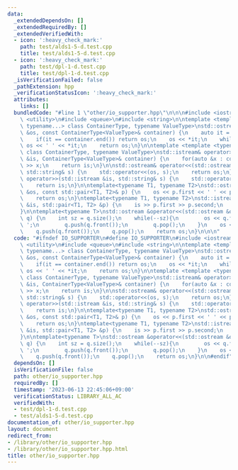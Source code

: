 ```yaml
---
data:
  _extendedDependsOn: []
  _extendedRequiredBy: []
  _extendedVerifiedWith:
  - icon: ':heavy_check_mark:'
    path: test/alds1-5-d.test.cpp
    title: test/alds1-5-d.test.cpp
  - icon: ':heavy_check_mark:'
    path: test/dpl-1-d.test.cpp
    title: test/dpl-1-d.test.cpp
  _isVerificationFailed: false
  _pathExtension: hpp
  _verificationStatusIcon: ':heavy_check_mark:'
  attributes:
    links: []
  bundledCode: "#line 1 \"other/io_supporter.hpp\"\n\n\n#include <iostream>\n#include\
    \ <utility>\n#include <queue>\n#include <string>\n\ntemplate <template <typename,\
    \ typename...> class ContainerType, typename ValueType>\nstd::ostream& operator<<(std::ostream\
    \ &os, const ContainerType<ValueType>& container) {\n    auto it = container.cbegin();\n\
    \    if(it == container.end()) return os;\n    os << *it;\n    while(++it != container.cend())\
    \ os << ' ' << *it;\n    return os;\n}\n\ntemplate <template <typename, typename...>\
    \ class ContainerType, typename ValueType>\nstd::istream& operator>>(std::istream\
    \ &is, ContainerType<ValueType>& container) {\n    for(auto &x : container) is\
    \ >> x;\n    return is;\n}\n\nstd::ostream& operator<<(std::ostream &os, const\
    \ std::string& s) {\n    std::operator<<(os, s);\n    return os;\n}\n\nstd::istream&\
    \ operator>>(std::istream &is, std::string& s) {\n    std::operator>>(is, s);\n\
    \    return is;\n}\n\ntemplate<typename T1, typename T2>\nstd::ostream &operator<<(std::ostream\
    \ &os, const std::pair<T1, T2>& p) {\n    os << p.first << ' ' << p.second;\n\
    \    return os;\n}\ntemplate<typename T1, typename T2>\nstd::istream &operator>>(std::istream\
    \ &is, std::pair<T1, T2> &p) {\n    is >> p.first >> p.second;\n    return is;\n\
    }\n\ntemplate<typename T>\nstd::ostream &operator<<(std::ostream &os, std::queue<T>&\
    \ q) {\n    int sz = q.size();\n    while(--sz){\n        os << q.front() << '\
    \ ';\n        q.push(q.front());\n        q.pop();\n    }\n    os << q.front();\n\
    \    q.push(q.front());\n    q.pop();\n    return os;\n}\n\n\n"
  code: "#ifndef IO_SUPPORTER\n#define IO_SUPPORTER\n#include <iostream>\n#include\
    \ <utility>\n#include <queue>\n#include <string>\n\ntemplate <template <typename,\
    \ typename...> class ContainerType, typename ValueType>\nstd::ostream& operator<<(std::ostream\
    \ &os, const ContainerType<ValueType>& container) {\n    auto it = container.cbegin();\n\
    \    if(it == container.end()) return os;\n    os << *it;\n    while(++it != container.cend())\
    \ os << ' ' << *it;\n    return os;\n}\n\ntemplate <template <typename, typename...>\
    \ class ContainerType, typename ValueType>\nstd::istream& operator>>(std::istream\
    \ &is, ContainerType<ValueType>& container) {\n    for(auto &x : container) is\
    \ >> x;\n    return is;\n}\n\nstd::ostream& operator<<(std::ostream &os, const\
    \ std::string& s) {\n    std::operator<<(os, s);\n    return os;\n}\n\nstd::istream&\
    \ operator>>(std::istream &is, std::string& s) {\n    std::operator>>(is, s);\n\
    \    return is;\n}\n\ntemplate<typename T1, typename T2>\nstd::ostream &operator<<(std::ostream\
    \ &os, const std::pair<T1, T2>& p) {\n    os << p.first << ' ' << p.second;\n\
    \    return os;\n}\ntemplate<typename T1, typename T2>\nstd::istream &operator>>(std::istream\
    \ &is, std::pair<T1, T2> &p) {\n    is >> p.first >> p.second;\n    return is;\n\
    }\n\ntemplate<typename T>\nstd::ostream &operator<<(std::ostream &os, std::queue<T>&\
    \ q) {\n    int sz = q.size();\n    while(--sz){\n        os << q.front() << '\
    \ ';\n        q.push(q.front());\n        q.pop();\n    }\n    os << q.front();\n\
    \    q.push(q.front());\n    q.pop();\n    return os;\n}\n\n#endif"
  dependsOn: []
  isVerificationFile: false
  path: other/io_supporter.hpp
  requiredBy: []
  timestamp: '2023-06-13 22:45:06+09:00'
  verificationStatus: LIBRARY_ALL_AC
  verifiedWith:
  - test/dpl-1-d.test.cpp
  - test/alds1-5-d.test.cpp
documentation_of: other/io_supporter.hpp
layout: document
redirect_from:
- /library/other/io_supporter.hpp
- /library/other/io_supporter.hpp.html
title: other/io_supporter.hpp
---
```

